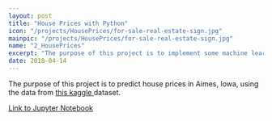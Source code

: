 ```yaml
---
layout: post
title: "House Prices with Python"
icon: "/projects/HousePrices/for-sale-real-estate-sign.jpg"
mainpic: "/projects/HousePrices/for-sale-real-estate-sign.jpg"
name: "2_HousePrices"
excerpt: "The purpose of this project is to implement some machine learning algorithms to try and predict whether a team will run or pass on second down, using the 2015 NFL Play-By-Play dataset."
date: 2018-04-14
---
```


The purpose of this project is to predict house prices in Aimes, Iowa, using the data from <a href = "https://www.kaggle.com/c/house-prices-advanced-regression-techniques"> this kaggle </a> dataset. 


<a href = "/projects/HousePrices/HousePrices.html"> Link to Jupyter Notebook </a>
